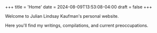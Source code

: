 +++
title = 'Home'
date = 2024-08-09T13:53:08-04:00
draft = false
+++

Welcome to Julian Lindsay Kaufman's personal website.

Here you'll find my writings, compilations, and current preoccupations.
